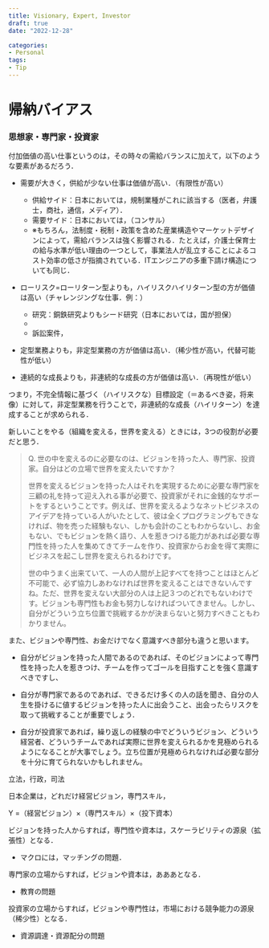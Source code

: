 ```yaml
---
title: Visionary, Expert, Investor
draft: true
date: "2022-12-28"

categories:
- Personal
tags:
- Tip
---
```




# 帰納バイアス



### 思想家・専門家・投資家

付加価値の高い仕事というのは，その時々の需給バランスに加えて，以下のような要素があるだろう．

- 需要が大きく，供給が少ない仕事は価値が高い．（有限性が高い）
  - 供給サイド：日本においては，規制業種がこれに該当する（医者，弁護士，商社，通信，メディア）．
  - 需要サイド：日本においては，（コンサル）
  - ※もちろん，法制度・税制・政策を含めた産業構造やマーケットデザインによって，需給バランスは強く影響される．たとえば，介護士保育士の給与水準が低い理由の一つとして，事業法人が乱立することによるコスト効率の低さが指摘されている．ITエンジニアの多重下請け構造についても同じ．
- ローリスク=ローリターン型よりも，ハイリスクハイリターン型の方が価値は高い（チャレンジングな仕事．例：）
  - 研究：銅鉄研究よりもシード研究（日本においては，国が担保）
  - 
  - 訴訟案件，

- 定型業務よりも，非定型業務の方が価値は高い．（稀少性が高い，代替可能性が低い）
- 連続的な成長よりも，非連続的な成長の方が価値は高い．（再現性が低い）



つまり，不完全情報に基づく（ハイリスクな）目標設定（＝あるべき姿，将来像）に対して，非定型業務を行うことで，非連続的な成長（ハイリターン）を達成することが求められる．

新しいことをやる（組織を変える，世界を変える）ときには，3つの役割が必要だと思う．



>  Q. 世の中を変えるのに必要なのは、ビジョンを持った人、専門家、投資家。自分はどの立場で世界を変えたいですか？
>
> 世界を変えるビジョンを持った人はそれを実現するために必要な専門家を三顧の礼を持って迎え入れる事が必要で、投資家がそれに金銭的なサポートをするということです。例えば、世界を変えるようなネットビジネスのアイデアを持っている人がいたとして、彼は全くプログラミングもできなければ、物を売った経験もない、しかも会計のこともわからないし、お金もない、でもビジョンを熱く語り、人を惹きつける能力があれば必要な専門性を持った人を集めてきてチームを作り、投資家からお金を得て実際にビジネスを起こし世界を変えられるわけです。
>
> 世の中うまく出来ていて、一人の人間が上記すべてを持つことはほとんど不可能で、必ず協力しあわなければ世界を変えることはできないんですね。ただ、世界を変えない大部分の人は上記３つのどれでもないわけです。ビジョンも専門性もお金も努力しなければついてきません。しかし、自分がどういう立ち位置で挑戦するかが決まらないと努力すべきこともわかりません。



また、ビジョンや専門性、お金だけでなく意識すべき部分も違うと思います。

- 自分がビジョンを持った人間であるのであれば、そのビジョンによって専門性を持った人を惹きつけ、チームを作ってゴールを目指すことを強く意識すべきですし、

- 自分が専門家であるのであれば、できるだけ多くの人の話を聞き、自分の人生を掛けるに値するビジョンを持った人に出会うこと、出会ったらリスクを取って挑戦することが重要でしょう．
- 自分が投資家であれば，繰り返しの経験の中でどういうビジョン、どういう経営者、どういうチームであれば実際に世界を変えられるかを見極められるようになることが大事でしょう。立ち位置が見極められなければ必要な部分を十分に育てられないかもしれません。



立法，行政，司法

日本企業は，どれだけ経営ビジョン，専門スキル，

Y =（経営ビジョン）×（専門スキル）×（投下資本）



ビジョンを持った人からすれば，専門性や資本は，スケーラビリティの源泉（拡張性）となる．

- マクロには，マッチングの問題．

専門家の立場からすれば，ビジョンや資本は，あああとなる．

- 教育の問題

投資家の立場からすれば，ビジョンや専門性は，市場における競争能力の源泉（稀少性）となる．

- 資源調達・資源配分の問題





















